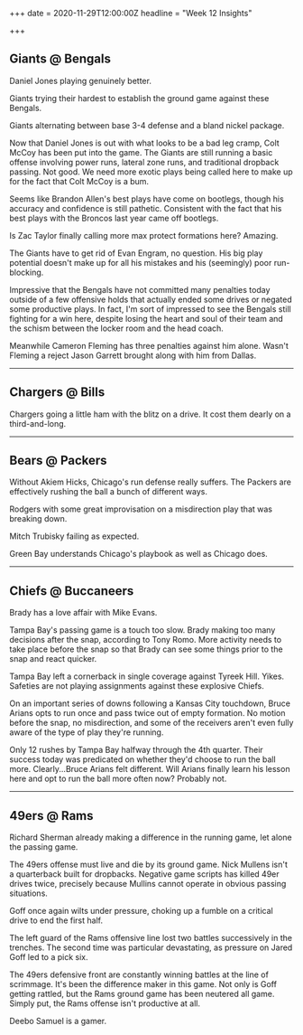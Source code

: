 +++
date = 2020-11-29T12:00:00Z
headline = "Week 12 Insights"

+++
## Giants @ Bengals

Daniel Jones playing genuinely better.

Giants trying their hardest to establish the ground game against these Bengals. 

Giants alternating between base 3-4 defense and a bland nickel package.

Now that Daniel Jones is out with what looks to be a bad leg cramp, Colt McCoy has been put into the game. The Giants are still running a basic offense involving power runs, lateral zone runs, and traditional dropback passing. Not good. We need more exotic plays being called here to make up for the fact that Colt McCoy is a bum.

Seems like Brandon Allen's best plays have come on bootlegs, though his accuracy and confidence is still pathetic. Consistent with the fact that his best plays with the Broncos last year came off bootlegs.

Is Zac Taylor finally calling more max protect formations here? Amazing.

The Giants have to get rid of Evan Engram, no question. His big play potential doesn't make up for all his mistakes and his (seemingly) poor run-blocking.

Impressive that the Bengals have not committed many penalties today outside of a few offensive holds that actually ended some drives or negated some productive plays. In fact, I'm sort of impressed to see the Bengals still fighting for a win here, despite losing the heart and soul of their team and the schism between the locker room and the head coach. 

Meanwhile Cameron Fleming has three penalties against him alone. Wasn't Fleming a reject Jason Garrett brought along with him from Dallas.

***

## Chargers @ Bills

Chargers going a little ham with the blitz on a drive. It cost them dearly on a third-and-long.

***

## Bears @ Packers

Without Akiem Hicks, Chicago's run defense really suffers. The Packers are effectively rushing the ball a bunch of different ways. 

Rodgers with some great improvisation on a misdirection play that was breaking down.

Mitch Trubisky failing as expected.

Green Bay understands Chicago's playbook as well as Chicago does.

***

## Chiefs @ Buccaneers

Brady has a love affair with Mike Evans.

Tampa Bay's passing game is a touch too slow. Brady making too many decisions after the snap, according to Tony Romo. More activity needs to take place before the snap so that Brady can see some things prior to the snap and react quicker.

Tampa Bay left a cornerback in single coverage against Tyreek Hill. Yikes.  Safeties are not playing assignments against these explosive Chiefs.

On an important series of downs following a Kansas City touchdown, Bruce Arians opts to run once and pass twice out of empty formation. No motion before the snap, no misdirection, and some of the receivers aren't even fully aware of the type of play they're running.

Only 12 rushes by Tampa Bay halfway through the 4th quarter. Their success today was predicated on whether they'd choose to run the ball more. Clearly...Bruce Arians felt different. Will Arians finally learn his lesson here and opt to run the ball more often now? Probably not.

***

## 49ers @ Rams

Richard Sherman already making a difference in the running game, let alone the passing game.

The 49ers offense must live and die by its ground game. Nick Mullens isn't a quarterback built for dropbacks. Negative game scripts has killed 49er drives twice, precisely because Mullins cannot operate in obvious passing situations.

Goff once again wilts under pressure, choking up a fumble on a critical drive to end the first half.

The left guard of the Rams offensive line lost two battles successively in the trenches. The second time was particular devastating, as pressure on Jared Goff led to a pick six.

The 49ers defensive front are constantly winning battles at the line of scrimmage. It's been the difference maker in this game. Not only is Goff getting rattled, but the Rams ground game has been neutered all game. Simply put, the Rams offense isn't productive at all.

Deebo Samuel is a gamer.